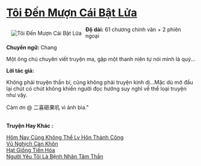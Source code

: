 <a href="https://utruyen.com/toi-den-muon-cai-bat-lua/22194/" title="Tôi Đến Mượn Cái Bật Lửa"><h1>Tôi Đến Mượn Cái Bật Lửa</h1></a><div style="display:table"><img align="right" style="float: left; padding: 10px;" src="https://utruyen.com/images/story/200x260/toi-den-muon-cai-bat-lua.jpg" alt="Tôi Đến Mượn Cái Bật Lửa"><b>Độ dài:</b> 61 chương chính văn + 2 phiên ngoại<p></p><b>Chuyển ngữ: </b>Chang<p></p>Một ông chú chuyên viết truyện ma, gặp một thanh niên tự nói mình là quỷ...<p></p><b>Lời tác giả:</b><p></p>Không phải truyện thần bí, cũng không phải truyện kinh dị...Mặc dù mở đầu lại chút có chút không khiến người đọc hướng suy nghĩ về thể loại truyện như vậy.<p></p>Cảm ơn @ 二喜砸果叽 vì ảnh bìa."</div><p><br><b>Truyện Hay Khác :</b></p><a href="https://utruyen.com/hom-nay-cung-khong-the-ly-hon-thanh-cong/18813/" alt="Hôm Nay Cũng Không Thể Ly Hôn Thành Công">Hôm Nay Cũng Không Thể Ly Hôn Thành Công</a><br/><a href="https://github.com/quanluxury/truyenhot/tree/master/truyenhay/19313/" alt="Vũ Nghịch Càn Khôn">Vũ Nghịch Càn Khôn</a><br/><a href="https://github.com/quanluxury/truyenhot/tree/master/truyenhay/14595/" alt="Hạt Giống Tiến Hóa">Hạt Giống Tiến Hóa</a><br/><a href="https://github.com/quanluxury/ngontinh_sac/tree/master/truyenhay/24662/" alt="Người Yêu Tôi Là Bệnh Nhân Tâm Thần">Người Yêu Tôi Là Bệnh Nhân Tâm Thần</a><br/>